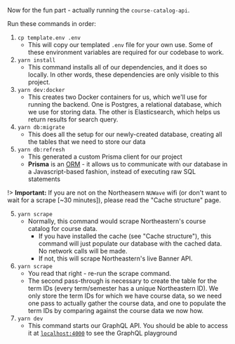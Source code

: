 Now for the fun part - actually running the `course-catalog-api`.

Run these commands in order:

1. `cp template.env .env`
   - This will copy our templated `.env` file for your own use. Some of these environment variables are required for our codebase to work.
1. `yarn install`
   - This command installs all of our dependencies, and it does so locally. In other words, these dependencies are only visible to this project.
2. `yarn dev:docker`
   - This creates two Docker containers for us, which we'll use for running the backend. One is Postgres, a relational database, which we use for storing data. The other is Elasticsearch, which helps us return results for search query.
3. `yarn db:migrate`
   - This does all the setup for our newly-created database, creating all the tables that we need to store our data
4. `yarn db:refresh`
   - This generated a custom Prisma client for our project
   - **Prisma** is an [ORM](https://en.wikipedia.org/wiki/Object-relational_mapping) - it allows us to communicate with our database in a Javascript-based fashion, instead of executing raw SQL statements

!> **Important:** If you are not on the Northeasern `NUWave` wifi (or don't want to wait for a scrape \[~30 minutes\]), please read the "Cache structure" page.

5. `yarn scrape`
   - Normally, this command would scrape Northeastern's course catalog for course data.
     - If you have installed the cache (see "Cache structure"), this command will just populate our database with the cached data. No network calls will be made.
     - If not, this will scrape Northeastern's live Banner API.
6. `yarn scrape`
   - You read that right - re-run the scrape command.
   - The second pass-through is necessary to create the table for the term IDs (every term/semester has a unique Northeastern ID). We only store the term IDs for which we have course data, so we need one pass to actually gather the course data, and one to populate the term IDs by comparing against the course data we now how.
7. `yarn dev`
   - This command starts our GraphQL API. You should be able to access it at [`localhost:4000`](http://localhost:4000/) to see the GraphQL playground
